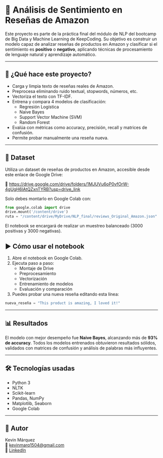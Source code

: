 # 📘 Análisis de Sentimiento en Reseñas de Amazon

Este proyecto es parte de la práctica final del módulo de NLP del bootcamp de Big Data y Machine Learning de KeepCoding. Su objetivo es construir un modelo capaz de analizar reseñas de productos en Amazon y clasificar si el sentimiento es **positivo** o **negativo**, aplicando técnicas de procesamiento de lenguaje natural y aprendizaje automático.

---

## 🚀 ¿Qué hace este proyecto?

- Carga y limpia texto de reseñas reales de Amazon.
- Preprocesa eliminando ruido textual, stopwords, números, etc.
- Vectoriza el texto con TF-IDF.
- Entrena y compara 4 modelos de clasificación:
  - Regresión Logística
  - Naive Bayes
  - Support Vector Machine (SVM)
  - Random Forest
- Evalúa con métricas como accuracy, precisión, recall y matrices de confusión.
- Permite probar manualmente una reseña nueva.

---

## 🧩 Dataset

Utiliza un dataset de reseñas de productos en Amazon, accesible desde este enlace de Google Drive:

🔗 https://drive.google.com/drive/folders/1MJUVu6oP0vfOrW-4gUgH6lAtQZxnTYRB?usp=drive_link

Solo debes montarlo en Google Colab con:

```python
from google.colab import drive
drive.mount('/content/drive')
ruta = "/content/drive/MyDrive/NLP_final/reviews_Original_Amazon.json"
```

El notebook se encargará de realizar un muestreo balanceado (3000 positivas y 3000 negativas).


## ▶️ Cómo usar el notebook

1. Abre el notebook en Google Colab.
2. Ejecuta paso a paso:
   - Montaje de Drive
   - Preprocesamiento
   - Vectorización
   - Entrenamiento de modelos
   - Evaluación y comparación
3. Puedes probar una nueva reseña editando esta línea:

```python
nueva_reseña = "This product is amazing, I loved it!"
```

---

## 📊 Resultados

El modelo con mejor desempeño fue **Naive Bayes**, alcanzando más de **93% de accuracy**. Todos los modelos entrenados obtuvieron resultados sólidos, validados con matrices de confusión y análisis de palabras más influyentes.

---

## 🛠️ Tecnologías usadas

- Python 3
- NLTK
- Scikit-learn
- Pandas, NumPy
- Matplotlib, Seaborn
- Google Colab

---

## 👤 Autor

Kevin Márquez  
📧 kevinmarq1504@gmail.com  
🔗 [LinkedIn](https://www.linkedin.com/in/kevin-marquez-360227169/)
